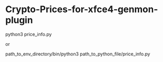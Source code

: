 # Crypto-Prices-for-xfce4-genmon-plugin

python3 price_info.py

or

path_to_env_directory/bin/python3 path_to_python_file/price_info.py
